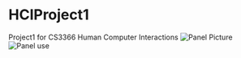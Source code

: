 # HCIProject1
Project1 for CS3366 Human Computer Interactions
![Panel Picture]([/HCIProject1/assets/HCIProject/PanelPicture.jpg](https://github.com/HAKingDesign/HCIProject1/blob/main/docs/assets/PanelPicture.jpg))
![Panel use](https://github.com/HAKingDesign/hakingdesign.github.io/blob/main/docs/assets/HCIProject/ElevatorPanal.gif)
